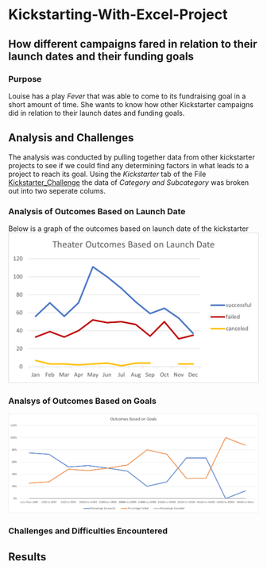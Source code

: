 # Kickstarting-With-Excel-Project
## How different campaigns fared in relation to their launch dates and their funding goals
### Purpose
Louise has a play *Fever* that was able to come to its fundraising goal in a short amount of time. She wants to know how other Kickstarter campaigns did in relation to their launch dates and funding goals. 
## Analysis and Challenges
The analysis was conducted by pulling together data from other kickstarter projects to see if we could find any determining factors in what leads to a project to reach its goal. Using the *Kickstarter* tab of the File [Kickstarter_Challenge](https://github.com/Andrew-E-Walters/Kickstarting-With-Excel-Project/blob/main/Kickstarter_Challenge.xlsx) the data of *Category and Subcategory* was broken out into two seperate colums. 
### Analysis of Outcomes Based on Launch Date
Below is a graph of the outcomes based on launch date of the kickstarter
![Graph of Outcomes](https://github.com/Andrew-E-Walters/Kickstarting-With-Excel-Project/blob/main/Theater_Outcomes_vs_Launch.png)
### Analsys of Outcomes Based on Goals
![Graph of Outcomes Based on Goals](https://github.com/Andrew-E-Walters/Kickstarting-With-Excel-Project/blob/main/Outcomes_vs_Goals.png)
### Challenges and Difficulties Encountered 
## Results
